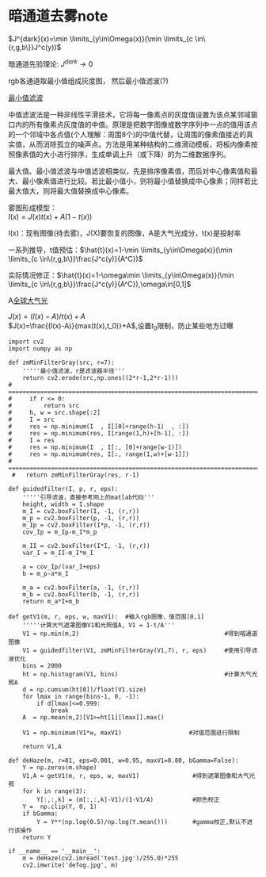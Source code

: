 # 暗通道去雾note
$J^{dark}(x)=\min \limits_{y\in\Omega(x)}(\min \limits_{c \in\{r,g,b\}}J^c(y))$

暗通道先验理论: $J^{dark} \rightarrow 0$

rgb各通道取最小值组成灰度图，
然后最小值滤波(?)

[最小值滤波](https://blog.csdn.net/imwtj123/article/details/79828998)

中值滤波法是一种非线性平滑技术，它将每一像素点的灰度值设置为该点某邻域窗口内的所有像素点灰度值的中值。原理是把数字图像或数字序列中一点的值用该点的一个邻域中各点值(个人理解：周围8个)的中值代替，让周围的像素值接近的真实值，从而消除孤立的噪声点。方法是用某种结构的二维滑动模板，将板内像素按照像素值的大小进行排序，生成单调上升（或下降）的为二维数据序列。

最大值、最小值滤波与中值滤波相类似，先是排序像素值，而后对中心像素值和最大、最小像素值进行比较。若比最小值小，则将最小值替换成中心像素；同样若比最大值大，则将最大值替换成中心像素。

雾图形成模型：\
$I(x)=J(x)t(x)+A(1-t(x))$

I(x)：现有图像(待去雾)，J(X)要恢复的图像，A是大气光成分，t(x)是投射率

一系列推导，t值预估：$\hat{t}(x)=1-\min \limits_{y\in\Omega(x)}(\min \limits_{c \in\{r,g,b\}}\frac{J^c(y)}{A^C})$

实际情况修正：$\hat{t}(x)=1-\omega\min \limits_{y\in\Omega(x)}(\min \limits_{c \in\{r,g,b\}}\frac{J^c(y)}{A^C}),\omega\in[0,1]$

A[全球大气光](https://blog.csdn.net/allen1880/article/details/38795417)

$J(x)=(I(x)-A)/t(x)+A$\
$J(x)=\frac{(I(x)-A)}{max(t(x),t_0)}+A$,设置$t_0$限制，防止某些地方过曝
```
import cv2  
import numpy as np  
   
def zmMinFilterGray(src, r=7):  
    '''''最小值滤波，r是滤波器半径'''  
    return cv2.erode(src,np.ones((2*r-1,2*r-1)))
# =============================================================================
#     if r <= 0:  
#         return src  
#     h, w = src.shape[:2]  
#     I = src  
#     res = np.minimum(I  , I[[0]+range(h-1)  , :])  
#     res = np.minimum(res, I[range(1,h)+[h-1], :])  
#     I = res  
#     res = np.minimum(I  , I[:, [0]+range(w-1)])  
#     res = np.minimum(res, I[:, range(1,w)+[w-1]])  
# =============================================================================
 #   return zmMinFilterGray(res, r-1)  
   
def guidedfilter(I, p, r, eps):  
    '''''引导滤波，直接参考网上的matlab代码'''  
    height, width = I.shape  
    m_I = cv2.boxFilter(I, -1, (r,r))  
    m_p = cv2.boxFilter(p, -1, (r,r))  
    m_Ip = cv2.boxFilter(I*p, -1, (r,r))  
    cov_Ip = m_Ip-m_I*m_p  
   
    m_II = cv2.boxFilter(I*I, -1, (r,r))  
    var_I = m_II-m_I*m_I  
   
    a = cov_Ip/(var_I+eps)  
    b = m_p-a*m_I  
   
    m_a = cv2.boxFilter(a, -1, (r,r))  
    m_b = cv2.boxFilter(b, -1, (r,r))  
    return m_a*I+m_b  
   
def getV1(m, r, eps, w, maxV1):  #输入rgb图像，值范围[0,1]  
    '''''计算大气遮罩图像V1和光照值A, V1 = 1-t/A'''  
    V1 = np.min(m,2)                                         #得到暗通道图像  
    V1 = guidedfilter(V1, zmMinFilterGray(V1,7), r, eps)     #使用引导滤波优化  
    bins = 2000  
    ht = np.histogram(V1, bins)                              #计算大气光照A  
    d = np.cumsum(ht[0])/float(V1.size)  
    for lmax in range(bins-1, 0, -1):  
        if d[lmax]<=0.999:  
            break  
    A  = np.mean(m,2)[V1>=ht[1][lmax]].max()  
           
    V1 = np.minimum(V1*w, maxV1)                   #对值范围进行限制  
       
    return V1,A  
   
def deHaze(m, r=81, eps=0.001, w=0.95, maxV1=0.80, bGamma=False):  
    Y = np.zeros(m.shape)  
    V1,A = getV1(m, r, eps, w, maxV1)               #得到遮罩图像和大气光照  
    for k in range(3):  
        Y[:,:,k] = (m[:,:,k]-V1)/(1-V1/A)           #颜色校正  
    Y =  np.clip(Y, 0, 1)  
    if bGamma:  
        Y = Y**(np.log(0.5)/np.log(Y.mean()))       #gamma校正,默认不进行该操作  
    return Y  
   
if __name__ == '__main__':  
    m = deHaze(cv2.imread('test.jpg')/255.0)*255  
    cv2.imwrite('defog.jpg', m) 
```